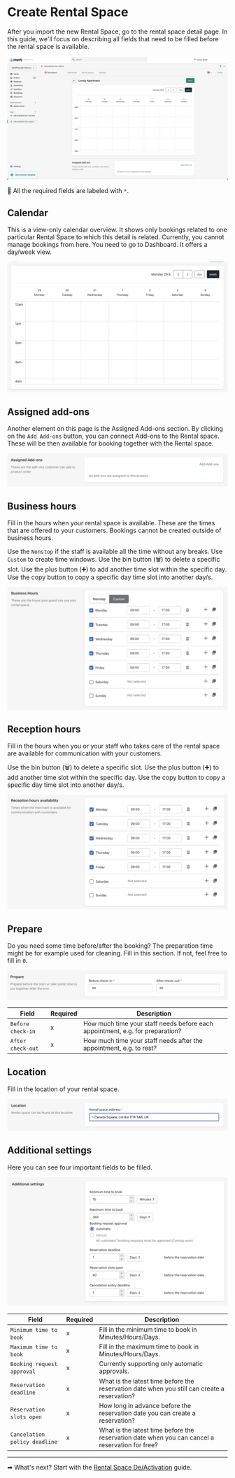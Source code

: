 # Create Rental Space

After you import the new Rental Space, go to the rental space detail page. In this guide, we'll focus on describing all fields that need to be filled before the rental space is available.

![Alt text](../img/Screenshot%202022-08-30%20at%2014.58.56.png?raw=true "Sakurabook Rental Space")

📌 All the required fields are labeled with `*`.

## Calendar

This is a view-only calendar overview. It shows only bookings related to one particular Rental Space to which this detail is related. Currently, you cannot manage bookings from here. You need to go to Dashboard. It offers a day/week view.

![Alt text](../img/Screenshot%202022-08-30%20at%2014.59.12.png?raw=true "Sakurabook Rental Space Calendar")

## Assigned add-ons

Another element on this page is the Assigned Add-ons section. By clicking on the `Add Add-ons` button, you can connect Add-ons to the Rental space. These will be then available for booking together with the Rental space.

![Alt text](../img/Screenshot%202022-08-30%20at%2014.59.21.png?raw=true "Sakurabook Rental Space AddOns")

## Business hours

Fill in the hours when your rental space is available. These are the times that are offered to your customers. Bookings cannot be created outside of business hours.

Use the `Nonstop` if the staff is available all the time without any breaks. Use `Custom` to create time windows. Use the bin button (🗑) to delete a specific slot. Use the plus button (➕) to add another time slot within the specific day. Use the copy button to copy a specific day time slot into another day/s.

![Alt text](../img/Screenshot%202022-08-30%20at%2014.59.39.png?raw=true "Sakurabook Rental Space Business hours")

## Reception hours

Fill in the hours when you or your staff who takes care of the rental space are available for communication with your customers.

Use the bin button (🗑) to delete a specific slot. Use the plus button (➕) to add another time slot within the specific day. Use the copy button to copy a specific day time slot into another day/s.

![Alt text](../img/Screenshot%202022-08-30%20at%2014.59.47.png?raw=true "Sakurabook Rental Space Reception hours")

## Prepare

Do you need some time before/after the booking? The preparation time might be for example used for cleaning. Fill in this section. If not, feel free to fill in `0`.

![Alt text](../img/Screenshot%202022-08-30%20at%2014.59.56.png?raw=true "Sakurabook Rental Space Prepare")

| Field             | Required | Description                                                                   |
| ----------------- | -------- | ----------------------------------------------------------------------------- |
| `Before check-in` | x        | How much time your staff needs before each appointment, e.g. for preparation? |
| `After check-out` | x        | How much time your staff needs after the appointment, e.g. to rest?           |

## Location

Fill in the location of your rental space.

![Alt text](../img/Screenshot%202022-08-30%20at%2015.00.42.png?raw=true "Sakurabook Rental Space location")

## Additional settings

Here you can see four important fields to be filled.

![Alt text](../img/Screenshot%202022-08-30%20at%2015.01.14.png?raw=true "Sakurabook Rental Space Additional settings")

| Field                         | Required | Description                                                                                     |
| ----------------------------- | -------- | ----------------------------------------------------------------------------------------------- |
| `Minimum time to book`        | x        | Fill in the minimum time to book in Minutes/Hours/Days.                                         |
| `Maximum time to book`        | x        | Fill in the maximum time to book in Minutes/Hours/Days.                                         |
| `Booking request approval`    | x        | Currently supporting only automatic approvals.                                                  |
| `Reservation deadline`        | x        | What is the latest time before the reservation date when you still can create a reservation?    |
| `Reservation slots open`      | x        | How long in advance before the reservation date you can create a reservation?                   |
| `Cancelation policy deadline` | x        | What is the latest time before the reservation date when you can cancel a reservation for free? |

---

➡ What's next? Start with the [Rental Space De/Activation](./rental-space-de-activation.md) guide.
